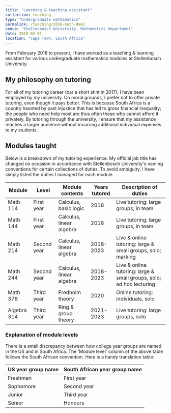 ```yaml
---
title: "Learning & teaching assistant"
collection: teaching
type: "Undergraduate mathematics"
permalink: /teaching/2018-math-demi
venue: "Stellenbosch University, Mathematics Department"
date: 2018-02-01
location: "Cape Town, South Africa"
---
```


From February 2018 to present, I have worked as a teaching & learning assistant for various
undergraduate mathematics modules at Stellenbosch University.

## My philosophy on tutoring

For all of my tutoring career (bar a short stint in 2017), I have been employed by my
university. On moral grounds, I prefer not to offer private tutoring, even though it pays better.
This is because South Africa is a country haunted by past injustice that has led to gross
financial inequality; the people who need help most are thus often those who cannot afford
it privately. By tutoring through the university, I ensure that my assistance reaches a
larger audience without incurring additional individual expenses to my students.

## Modules taught

Below is a breakdown of my tutoring experience. My official job title has changed on
occasion in accordance with Stellenbosch University's naming conventions for certain
collections of duties. To avoid ambiguity, I have simply listed the duties I managed for
each module.

| Module          | Level       | Module contents             | **Years tutored** | Description of duties                                                |
| --------------- | ----------- | --------------------------- | ----------------- | -------------------------------------------------------------------- |
| Math 114        | First year  | Calculus, basic logic       | 2018              | Live tutoring: large groups, in team                                 |
| Math 144        | First year  | Calculus, linear algebra    | 2018              | Live tutoring: large groups, in team                                 |
| Math 214        | Second year | Calculus, linear algebra    | 2018-2023         | Live & online tutoring: large & small groups, solo; marking          |
| Math 244        | Second year | Calculus, linear algebra    | 2018-2023         | Live & online tutoring: large & small groups, solo; ad hoc lecturing |
| Math 378        | Third year  | Fredholm theory             | 2020              | Online tutoring: individuals, solo                                   |
| Algebra 314     | Third year  | Ring & group theory         | 2021-2023         | Live tutoring: large groups, solo                                    |

### Explanation of module levels

There is a small discrepancy between how college year groups are named in the US and in
South Africa. The 'Module level' column of the above table follows the South African
convention. Here is a handy translation table:

| US year group name | South African year group name |
| ------------------ | ----------------------------- |
| Freshman           | First year                    |
| Sophomore          | Second year                   |
| Junior             | Third year                    |
| Senior             | Honours                       |

